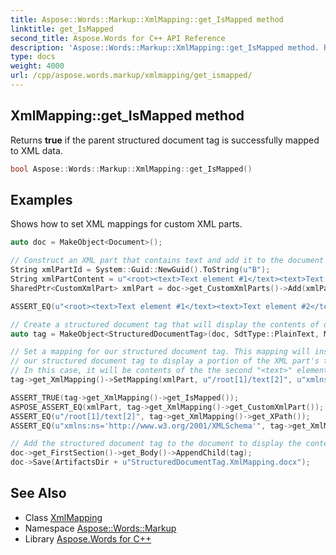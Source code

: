 ```yaml
---
title: Aspose::Words::Markup::XmlMapping::get_IsMapped method
linktitle: get_IsMapped
second_title: Aspose.Words for C++ API Reference
description: 'Aspose::Words::Markup::XmlMapping::get_IsMapped method. Returns true if the parent structured document tag is successfully mapped to XML data in C++.'
type: docs
weight: 4000
url: /cpp/aspose.words.markup/xmlmapping/get_ismapped/
---
```

## XmlMapping::get_IsMapped method


Returns **true** if the parent structured document tag is successfully mapped to XML data.

```cpp
bool Aspose::Words::Markup::XmlMapping::get_IsMapped()
```


## Examples



Shows how to set XML mappings for custom XML parts. 
```cpp
auto doc = MakeObject<Document>();

// Construct an XML part that contains text and add it to the document's CustomXmlPart collection.
String xmlPartId = System::Guid::NewGuid().ToString(u"B");
String xmlPartContent = u"<root><text>Text element #1</text><text>Text element #2</text></root>";
SharedPtr<CustomXmlPart> xmlPart = doc->get_CustomXmlParts()->Add(xmlPartId, xmlPartContent);

ASSERT_EQ(u"<root><text>Text element #1</text><text>Text element #2</text></root>", System::Text::Encoding::get_UTF8()->GetString(xmlPart->get_Data()));

// Create a structured document tag that will display the contents of our CustomXmlPart.
auto tag = MakeObject<StructuredDocumentTag>(doc, SdtType::PlainText, MarkupLevel::Block);

// Set a mapping for our structured document tag. This mapping will instruct
// our structured document tag to display a portion of the XML part's text contents that the XPath points to.
// In this case, it will be contents of the the second "<text>" element of the first "<root>" element: "Text element #2".
tag->get_XmlMapping()->SetMapping(xmlPart, u"/root[1]/text[2]", u"xmlns:ns='http://www.w3.org/2001/XMLSchema'");

ASSERT_TRUE(tag->get_XmlMapping()->get_IsMapped());
ASPOSE_ASSERT_EQ(xmlPart, tag->get_XmlMapping()->get_CustomXmlPart());
ASSERT_EQ(u"/root[1]/text[2]", tag->get_XmlMapping()->get_XPath());
ASSERT_EQ(u"xmlns:ns='http://www.w3.org/2001/XMLSchema'", tag->get_XmlMapping()->get_PrefixMappings());

// Add the structured document tag to the document to display the content from our custom part.
doc->get_FirstSection()->get_Body()->AppendChild(tag);
doc->Save(ArtifactsDir + u"StructuredDocumentTag.XmlMapping.docx");
```

## See Also

* Class [XmlMapping](../)
* Namespace [Aspose::Words::Markup](../../)
* Library [Aspose.Words for C++](../../../)
